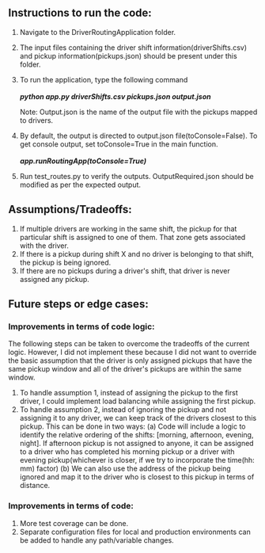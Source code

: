 ## Instructions to run the code: 
1. Navigate to the DriverRoutingApplication folder.
2. The input files containing the driver shift information(driverShifts.csv) and pickup information(pickups.json) should be present under this folder.
3. To run the application, type the following command <br>
     <br>
     <b><i>python app.py driverShifts.csv pickups.json output.json</i></b>
     
   Note: Output.json is the name of the output file with the pickups mapped to drivers.
4. By default, the output is directed to output.json file(toConsole=False). To get console output, set toConsole=True in the main function.<br> 
     <br>
     <b><i>app.runRoutingApp(toConsole=True)</i></b>
6. Run test_routes.py to verify the outputs. OutputRequired.json should be modified as per the expected output.

## Assumptions/Tradeoffs: 
1. If multiple drivers are working in the same shift, the pickup for that particular shift is assigned to one of them. That zone gets associated with the driver. 
2. If there is a pickup during shift X and no driver is belonging to that shift, the pickup is being ignored.
3. If there are no pickups during a driver's shift, that driver is never assigned any pickup.

## Future steps or edge cases: 
### Improvements in terms of code logic: 
The following steps can be taken to overcome the tradeoffs of the current logic. However, I did not implement these because I did not want to override the basic assumption that the driver is only assigned pickups that have the same pickup window and all of the driver's pickups are within the same window. 
1. To handle assumption 1, instead of assigning the pickup to the first driver, I could implement load balancing while assigning the first pickup.
2. To handle assumption 2, instead of ignoring the pickup and not assigning it to any driver, we can keep track of the drivers closest to this pickup. This can be done in two ways: 
    (a) Code will include a logic to identify the relative ordering of the shifts: [morning, afternoon, evening, night]. If afternoon pickup is not assigned to anyone, it can be assigned to a driver who has completed his morning pickup or a driver with evening pickup(whichever is closer, if we try to incorporate the time(hh: mm) factor)
    (b) We can also use the address of the pickup being ignored and map it to the driver who is closest to this pickup in terms of distance.
    
### Improvements in terms of code:
1. More test coverage can be done.
2. Separate configuration files for local and production environments can be added to handle any path/variable changes.
